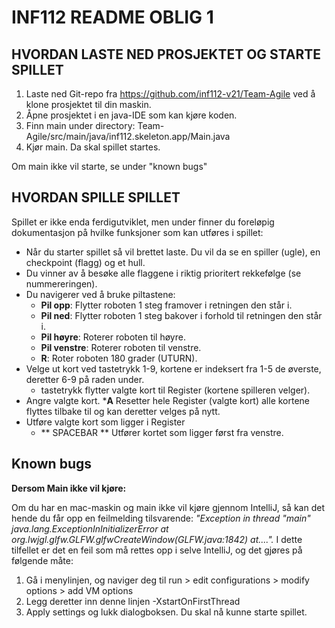 # INF112 README OBLIG 1

## HVORDAN LASTE NED PROSJEKTET OG STARTE SPILLET
1. Laste ned Git-repo fra https://github.com/inf112-v21/Team-Agile ved å klone prosjektet til din maskin. 
2. Åpne prosjektet i en java-IDE som kan kjøre koden. 
3. Finn main under directory: Team-Agile/src/main/java/inf112.skeleton.app/Main.java
4. Kjør main. Da skal spillet startes. 

Om main ikke vil starte, se under "known bugs"



## HVORDAN SPILLE SPILLET
Spillet er ikke enda ferdigutviklet, men under finner du foreløpig dokumentasjon på hvilke funksjoner som kan utføres i spillet:

* Når du starter spillet så vil brettet laste. Du vil da se en spiller (ugle), en checkpoint (flagg) og et hull.
* Du vinner av å besøke alle flaggene i riktig prioritert rekkefølge (se nummereringen).
* Du navigerer ved å bruke piltastene: 
    * **Pil opp**: Flytter roboten 1 steg framover i retningen den står i.
    * **Pil ned**: Flytter roboten 1 steg bakover i forhold til retningen den står i.
    * **Pil høyre**: Roterer roboten til høyre.
    * **Pil venstre**: Roterer roboten til venstre.
    * **R**: Roter roboten 180 grader (UTURN).
* Velge ut kort ved tastetrykk 1-9, kortene er indeksert fra 1-5 de øverste, deretter 6-9 på raden under.
    * tastetrykk flytter valgte kort til Register (kortene spilleren velger).
* Angre valgte kort.
    ***A** Resetter hele Register (valgte kort) alle kortene flyttes tilbake til og kan deretter velges på nytt.
* Utføre valgte kort som ligger i Register
    * ** SPACEBAR ** Utfører kortet som ligger først fra venstre.

## Known bugs
**Dersom Main ikke vil kjøre:**

Om du har en mac-maskin og main ikke vil kjøre gjennom IntelliJ, så kan det hende du får opp en feilmelding tilsvarende: _"Exception in thread "main" java.lang.ExceptionInInitializerError
at org.lwjgl.glfw.GLFW.glfwCreateWindow(GLFW.java:1842)
at...."._ I dette tilfellet er det en feil som må rettes opp i selve IntelliJ, og det gjøres på følgende måte:
1. Gå i menylinjen, og naviger deg til run > edit configurations > modify options > add VM options
2. Legg deretter  inn denne linjen -XstartOnFirstThread
3. Apply settings og lukk dialogboksen. Du skal nå kunne starte spillet. 



